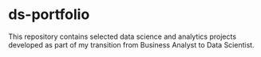 # ds-portfolio
This repository contains selected data science and analytics projects developed as part of my transition from Business Analyst to Data Scientist.
